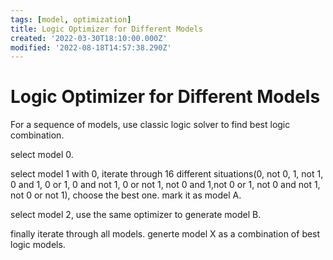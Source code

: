 ```yaml
---
tags: [model, optimization]
title: Logic Optimizer for Different Models
created: '2022-03-30T18:10:00.000Z'
modified: '2022-08-18T14:57:38.290Z'
---
```


# Logic Optimizer for Different Models

For a sequence of models, use classic logic solver to find best logic combination.

select model 0.

select model 1 with 0, iterate through 16 different situations(0, not 0, 1, not 1, 0 and 1, 0 or 1, 0 and not 1, 0 or not 1, not 0 and 1,not 0 or 1, not 0 and not 1, not 0 or not 1), choose the best one. mark it as model A.

select model 2, use the same optimizer to generate model B.

finally iterate through all models. generte model X as a combination of best logic models.
